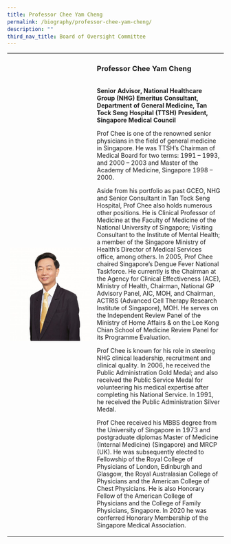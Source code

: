```yaml
---
title: Professor Chee Yam Cheng
permalink: /biography/professor-chee-yam-cheng/
description: ""
third_nav_title: Board of Oversight Committee
---
```

<table>
	<tbody>
		<tr>
			<td style="width:40%">
				<img src="/images/Biography/professor-chee-yam-cheng.jpg">
			</td>
			<td style="width:60%">
				<h3>Professor Chee Yam Cheng</h3>
				<br>
<b>Senior Advisor, National Healthcare Group (NHG)
Emeritus Consultant, Department of General Medicine,
Tan Tock Seng Hospital (TTSH)
	President, Singapore Medical Council</b>

Prof Chee is one of the renowned senior physicians in the field of general medicine in Singapore. He was TTSH’s Chairman of Medical Board for two terms: 1991 – 1993, and 2000 – 2003 and Master of the Academy of Medicine, Singapore 1998 – 2000.

Aside from his portfolio as past GCEO, NHG and Senior Consultant in Tan Tock Seng Hospital, Prof Chee also holds numerous other positions. He is Clinical Professor of Medicine at the Faculty of Medicine of the National University of Singapore; Visiting Consultant to the Institute of Mental Health; a member of the Singapore Ministry of Health’s Director of Medical Services office, among others. In 2005, Prof Chee chaired Singapore’s Dengue Fever National Taskforce. He currently is the Chairman at the Agency for Clinical Effectiveness (ACE), Ministry of Health, Chairman, National GP Advisory Panel, AIC, MOH, and Chairman, ACTRIS (Advanced Cell Therapy Research Institute of Singapore), MOH. He serves on the Independent Review Panel of the Ministry of Home Affairs &amp; on the Lee Kong Chian School of Medicine Review Panel for its Programme Evaluation.

Prof Chee is known for his role in steering NHG clinical leadership, recruitment and clinical quality. In 2006, he received the Public Administration Gold Medal; and also received the Public Service Medal for volunteering his medical expertise after completing his National Service. In 1991, he received the Public Administration Silver Medal.

Prof Chee received his MBBS degree from the University of Singapore in 1973 and postgraduate diplomas Master of Medicine (Internal Medicine) (Singapore) and MRCP (UK). He was subsequently elected to Fellowship of the Royal College of Physicians of London, Edinburgh and Glasgow, the Royal Australasian College of Physicians and the American College of Chest Physicians. He is also Honorary Fellow of the American College of Physicians and the College of Family Physicians, Singapore. In 2020 he was conferred Honorary Membership of the Singapore Medical Association.
			</td>
		</tr>
	</tbody>
	</table>